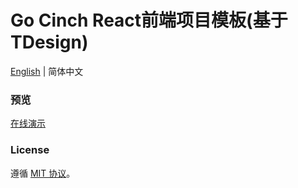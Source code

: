 # Go Cinch React前端项目模板(基于TDesign)

[English](./README.md) | 简体中文

### 预览

[在线演示](https://react.go-cinch.top/)

### License

遵循 [MIT 协议](LICENSE)。
